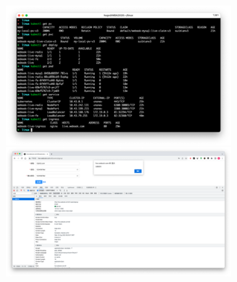 <!--
 * @Author: hugo lee hugo2lee@gmail.com
 * @Date: 2023-08-23 16:26
 * @LastEditors: hugo lee hugo2lee@gmail.com
 * @LastEditTime: 2023-08-23 16:37
 * @FilePath: /geektime-basic-go/webook/README.md
 * @Description: 
 * 
 * Copyright (c) 2023 by hugo, All Rights Reserved. 
-->
![终端](terminal.png)
![浏览器注册成功](browser.png)